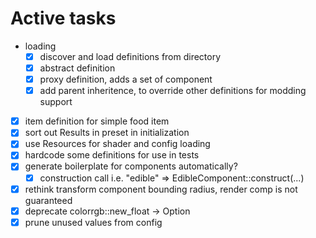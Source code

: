 # Active tasks

* loading
	* [X] discover and load definitions from directory
	* [X] abstract definition
	* [X] proxy definition, adds a set of component
	* [X] add parent inheritence, to override other definitions for modding support
* [X] item definition for simple food item
* [X] sort out Results in preset in initialization
* [X] use Resources for shader and config loading
* [X] hardcode some definitions for use in tests
* [X] generate boilerplate for components automatically?
	* [X] construction call i.e. "edible" => EdibleComponent::construct(...)
* [X] rethink transform component bounding radius, render comp is not guaranteed
* [X] deprecate colorrgb::new_float -> Option<Self>
* [X] prune unused values from config
